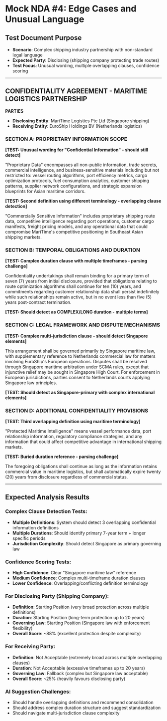 # Mock NDA #4: Edge Cases and Unusual Language

## Test Document Purpose
- **Scenario**: Complex shipping industry partnership with non-standard legal language
- **Expected Party**: Disclosing (shipping company protecting trade routes)
- **Test Focus**: Unusual wording, multiple overlapping clauses, confidence scoring

---

## CONFIDENTIALITY AGREEMENT - MARITIME LOGISTICS PARTNERSHIP

**PARTIES**
- **Disclosing Entity**: MariTime Logistics Pte Ltd (Singapore shipping)
- **Receiving Entity**: EuroShip Holdings BV (Netherlands logistics)

### SECTION A: PROPRIETARY INFORMATION SCOPE

**[TEST: Unusual wording for "Confidential Information" - should still detect]**

"Proprietary Data" encompasses all non-public information, trade secrets, commercial intelligence, and business-sensitive materials including but not restricted to: vessel routing algorithms, port efficiency metrics, cargo optimization protocols, fuel consumption analytics, customer shipping patterns, supplier network configurations, and strategic expansion blueprints for Asian maritime corridors.

**[TEST: Second definition using different terminology - overlapping clause detection]**

"Commercially Sensitive Information" includes proprietary shipping route data, competitive intelligence regarding port operations, customer cargo manifests, freight pricing models, and any operational data that could compromise MariTime's competitive positioning in Southeast Asian shipping markets.

### SECTION B: TEMPORAL OBLIGATIONS AND DURATION

**[TEST: Complex duration clause with multiple timeframes - parsing challenge]**

Confidentiality undertakings shall remain binding for a primary term of seven (7) years from initial disclosure, provided that obligations relating to route optimization algorithms shall continue for ten (10) years, and commitments regarding customer relationship data shall persist indefinitely while such relationships remain active, but in no event less than five (5) years post-contract termination.

**[TEST: Should detect as COMPLEX/LONG duration - multiple terms]**

### SECTION C: LEGAL FRAMEWORK AND DISPUTE MECHANISMS

**[TEST: Complex multi-jurisdiction clause - should detect Singapore elements]**

This arrangement shall be governed primarily by Singapore maritime law, with supplementary reference to Netherlands commercial law for matters involving EuroShip's European operations. Disputes shall be resolved through Singapore maritime arbitration under SCMA rules, except that injunctive relief may be sought in Singapore High Court. For enforcement in European jurisdictions, parties consent to Netherlands courts applying Singapore law principles.

**[TEST: Should detect as Singapore-primary with complex international elements]**

### SECTION D: ADDITIONAL CONFIDENTIALITY PROVISIONS  

**[TEST: Third overlapping definition using maritime terminology]**

"Protected Maritime Intelligence" means vessel performance data, port relationship information, regulatory compliance strategies, and any information that could affect competitive advantage in international shipping markets.

**[TEST: Buried duration reference - parsing challenge]**

The foregoing obligations shall continue as long as the information retains commercial value in maritime logistics, but shall automatically expire twenty (20) years from disclosure regardless of commercial status.

---

## Expected Analysis Results

### Complex Clause Detection Tests:
- **Multiple Definitions**: System should detect 3 overlapping confidential information definitions
- **Multiple Durations**: Should identify primary 7-year term + longer specific periods
- **Jurisdiction Complexity**: Should detect Singapore as primary governing law

### Confidence Scoring Tests:
- **High Confidence**: Clear "Singapore maritime law" reference
- **Medium Confidence**: Complex multi-timeframe duration clauses
- **Lower Confidence**: Overlapping/conflicting definition terminology

### For Disclosing Party (Shipping Company):
- **Definition**: Starting Position (very broad protection across multiple definitions)
- **Duration**: Starting Position (long-term protection up to 20 years)
- **Governing Law**: Starting Position (Singapore law with enforcement flexibility)
- **Overall Score**: ~88% (excellent protection despite complexity)

### For Receiving Party:
- **Definition**: Not Acceptable (extremely broad across multiple overlapping clauses)
- **Duration**: Not Acceptable (excessive timeframes up to 20 years)
- **Governing Law**: Fallback (complex but Singapore law acceptable)
- **Overall Score**: ~25% (heavily favours disclosing party)

### AI Suggestion Challenges:
- Should handle overlapping definitions and recommend consolidation
- Should address complex duration structure and suggest standardization
- Should navigate multi-jurisdiction clause complexity